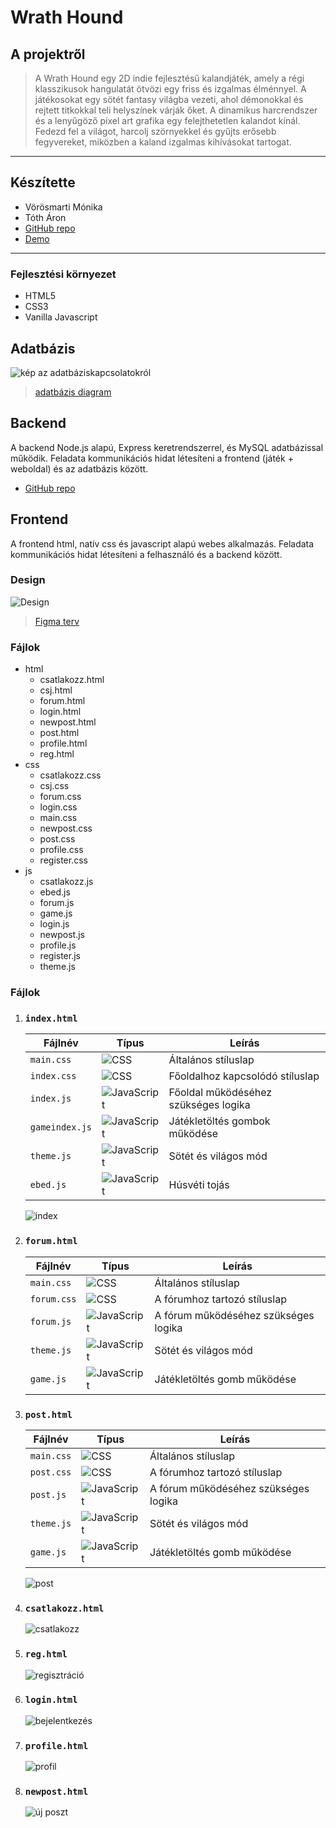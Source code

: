 # Wrath Hound
## A projektről

>A Wrath Hound egy 2D indie fejlesztésű kalandjáték, amely a régi klasszikusok hangulatát ötvözi egy friss és izgalmas élménnyel. A játékosokat egy sötét fantasy világba vezeti, ahol démonokkal és rejtett titkokkal teli helyszínek várják őket. A dinamikus harcrendszer és a lenyűgöző pixel art grafika egy felejthetetlen kalandot kínál. Fedezd fel a világot, harcolj szörnyekkel és gyűjts erősebb fegyvereket, miközben a kaland izgalmas kihívásokat tartogat.

---

## Készítette
- Vörösmarti Mónika
- Tóth Áron
- [GitHub repo](https://github.com/VNik4V/wrathhoundfrontend)
- [Demo](https://wrathhound.netlify.app)

---
### Fejlesztési környezet
- HTML5
- CSS3
- Vanilla Javascript

## Adatbázis
![kép az adatbáziskapcsolatokról](https://i.snipboard.io/hSX4QR.jpg)
>[adatbázis diagram](https://drawsql.app/teams/dszc-baross-2/diagrams/wrathhound)

## Backend

A backend Node.js alapú, Express keretrendszerrel, és MySQL adatbázissal működik. Feladata kommunikációs hidat létesíteni a frontend (játék + weboldal) és az adatbázis között.

- [GitHub repo](https://github.com/VNik4V/wrathhound)

## Frontend

A frontend html, natív css és javascript alapú webes alkalmazás. Feladata kommunikációs hidat létesíteni a felhasználó és a backend között.

### Design
![Design](https://i.snipboard.io/Xd8oPB.jpg)
>[Figma terv](https://www.figma.com/design/vwIB6tSVklWLWYwD9zewmk/Szipi-szupi-nagy-projekt?node-id=183-46&p=f&t=CVBCjGyRJfZdLlQy-0)

### Fájlok
- html
    - csatlakozz.html
    - csj.html
    - forum.html
    - login.html
    - newpost.html
    - post.html
    - profile.html
    - reg.html
 - css
    - csatlakozz.css
    - csj.css
    - forum.css
    - login.css
    - main.css
    - newpost.css
    - post.css
    - profile.css
    - register.css
- js
    - csatlakozz.js
    - ebed.js
    - forum.js
    - game.js
    - login.js
    - newpost.js
    - profile.js
    - register.js
    - theme.js

### Fájlok

1. ###  `index.html`
    
    | Fájlnév         | Típus       | Leírás                          |
    |-----------------|-------------|--------------------------------------------------|
    | `main.css`      | ![CSS](https://img.shields.io/badge/-CSS-blue)         | Általános stíluslap                              |
    | `index.css`     | ![CSS](https://img.shields.io/badge/-CSS-blue)          | Főoldalhoz kapcsolódó stíluslap                   |
    | `index.js`      | ![JavaScript](https://img.shields.io/badge/-JavaScript-yellow)  | Főoldal működéséhez szükséges logika             |
    | `gameindex.js`  | ![JavaScript](https://img.shields.io/badge/-JavaScript-yellow)  | Játékletöltés gombok működése               |
    | `theme.js`  | ![JavaScript](https://img.shields.io/badge/-JavaScript-yellow)  | Sötét és világos mód                |
    | `ebed.js`       | ![JavaScript](https://img.shields.io/badge/-JavaScript-yellow)  | Húsvéti tojás       |

    ![index](https://i.snipboard.io/G7VupQ.jpg)

2. ###  `forum.html`
    | Fájlnév         | Típus       | Leírás                           |
    |-----------------|-------------|--------------------------------------------------|
    | `main.css`      | ![CSS](https://img.shields.io/badge/-CSS-blue)         | Általános stíluslap                              |
    | `forum.css`  | ![CSS](https://img.shields.io/badge/-CSS-blue)  | A fórumhoz tartozó stíluslap |
    | `forum.js` | ![JavaScript](https://img.shields.io/badge/-JavaScript-yellow) | A fórum működéséhez szükséges logika |
    | `theme.js`  | ![JavaScript](https://img.shields.io/badge/-JavaScript-yellow)  | Sötét és világos mód                |
    | `game.js`  | ![JavaScript](https://img.shields.io/badge/-JavaScript-yellow)  | Játékletöltés gomb működése               |

3. ### `post.html`

    | Fájlnév         | Típus       | Leírás                           |
    |-----------------|-------------|--------------------------------------------------|
    | `main.css`      | ![CSS](https://img.shields.io/badge/-CSS-blue)         | Általános stíluslap                              |
    | `post.css`  | ![CSS](https://img.shields.io/badge/-CSS-blue)  | A fórumhoz tartozó stíluslap |
    | `post.js` | ![JavaScript](https://img.shields.io/badge/-JavaScript-yellow) | A fórum működéséhez szükséges logika |
    | `theme.js`  | ![JavaScript](https://img.shields.io/badge/-JavaScript-yellow)  | Sötét és világos mód                |
    | `game.js`  | ![JavaScript](https://img.shields.io/badge/-JavaScript-yellow)  | Játékletöltés gomb működése               |

    ![post](https://i.snipboard.io/pQC1oA.jpg)

4. ###  `csatlakozz.html`
    ![csatlakozz](https://i.snipboard.io/VWMx6J.jpg)

5. ### `reg.html`
    ![regisztráció](https://i.snipboard.io/eWzSp8.jpg)

6. ### `login.html`
    ![bejelentkezés](https://i.snipboard.io/Vwg7mf.jpg)

7. ### `profile.html`
    ![profil](https://i.snipboard.io/6T71Uz.jpg)

8. ### `newpost.html`
    ![új poszt](https://i.snipboard.io/15JUWs.jpg)